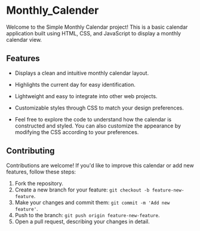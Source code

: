 # Monthly_Calender
Welcome to the Simple Monthly Calendar project! This is a basic calendar application built using HTML, CSS, and JavaScript to display a monthly calendar view.
## Features
- Displays a clean and intuitive monthly calendar layout.
- Highlights the current day for easy identification.
- Lightweight and easy to integrate into other web projects.
- Customizable styles through CSS to match your design preferences.

- Feel free to explore the code to understand how the calendar is constructed and styled. You can also customize the appearance by modifying the CSS according to your preferences.
## Contributing

Contributions are welcome! If you'd like to improve this calendar or add new features, follow these steps:

1. Fork the repository.
2. Create a new branch for your feature: `git checkout -b feature-new-feature`.
3. Make your changes and commit them: `git commit -m 'Add new feature'`.
4. Push to the branch: `git push origin feature-new-feature`.
5. Open a pull request, describing your changes in detail.
